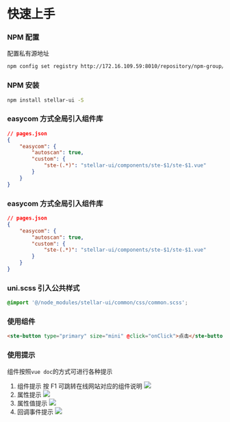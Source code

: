 # 快速上手

### NPM 配置

配置私有源地址

```bash
npm config set registry http://172.16.109.59:8010/repository/npm-group/
```

### NPM 安装

```bash
npm install stellar-ui -S
```

### easycom 方式全局引入组件库

```json
// pages.json
{
	"easycom": {
		"autoscan": true,
		"custom": {
			"ste-(.*)": "stellar-ui/components/ste-$1/ste-$1.vue"
		}
	}
}
```

### easycom 方式全局引入组件库

```json
// pages.json
{
	"easycom": {
		"autoscan": true,
		"custom": {
			"ste-(.*)": "stellar-ui/components/ste-$1/ste-$1.vue"
		}
	}
}
```

### uni.scss 引入公共样式

```scss
@import '@/node_modules/stellar-ui/common/css/common.scss';
```

### 使用组件

```html
<ste-button type="primary" size="mini" @click="onClick">点击</ste-button>
```

### 使用提示

组件按照`vue doc`的方式可进行各种提示

1. 组件提示 按 F1 可跳转在线网站对应的组件说明
   ![](https://image.whzb.com/chain/StellarUI/组件提示.png)
2. 属性提示
   ![](https://image.whzb.com/chain/StellarUI/属性提示.png)
3. 属性值提示
   ![](https://image.whzb.com/chain/StellarUI/属性值提示.png)
4. 回调事件提示
   ![](https://image.whzb.com/chain/StellarUI/回调事件提示.png)
